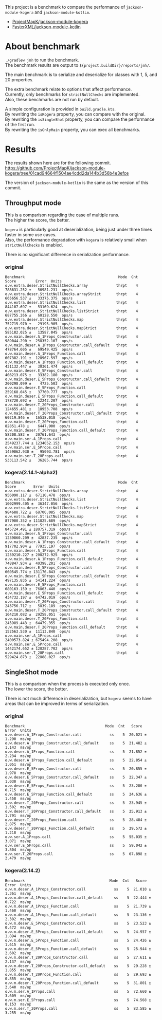 This project is a benchmark to compare the performance of `jackson-module-kogera` and `jackson-module-kotlin`.  

- [ProjectMapK/jackson\-module\-kogera](https://github.com/ProjectMapK/jackson-module-kogera)
- [FasterXML/jackson\-module\-kotlin](https://github.com/FasterXML/jackson-module-kotlin)

# About benchmark
`./gradlew jmh` to run the benchmark.  
The benchmark results are output to `${project.buildDir}/reports/jmh/`.

The main benchmark is to serialize and deserialize for classes with 1, 5, and 20 properties.  

The extra benchmark relate to options that affect performance.  
Currently, only benchmarks for `strictNullChecks` are implemented.  
Also, these benchmarks are not run by default.

A simple configuration is provided in `build.gradle.kts`.  
By rewriting the `isKogera` property, you can compare with the original.  
By rewriting the `isSingleShot` property, you can compare the performance of the first run.  
By rewriting the `isOnlyMain` property, you can exec all benchmarks.

# Results
The results shown here are for the following commit.  
https://github.com/ProjectMapK/jackson-module-kogera/tree/01cad94664f1504ae4cdd2da144b3d56b4e3efce

The version of `jackson-module-kotlin` is the same as the version of this commit.

## Throughput mode
This is a comparison regarding the case of multiple runs.  
The higher the score, the better.

`kogera` is particularly good at deserialization, being just under three times faster in some use cases.  
Also, the performance degradation with `kogera` is relatively small when `strictNullChecks` is enabled.

There is no significant difference in serialization performance.

### original
```
Benchmark                                           Mode  Cnt        Score         Error  Units
o.w.extra.deser.StrictNullChecks.array             thrpt    4   788631.252 ±   56981.231  ops/s
o.w.extra.deser.StrictNullChecks.arrayStrict       thrpt    4   665656.537 ±   33375.375  ops/s
o.w.extra.deser.StrictNullChecks.list              thrpt    4   844107.697 ±   53169.624  ops/s
o.w.extra.deser.StrictNullChecks.listStrict        thrpt    4   687755.266 ±   60128.550  ops/s
o.w.extra.deser.StrictNullChecks.map               thrpt    4   752715.970 ±   29195.905  ops/s
o.w.extra.deser.StrictNullChecks.mapStrict         thrpt    4   585182.025 ±   13587.045  ops/s
o.w.main.deser.A_1Props_Constructor.call           thrpt    4   989044.290 ±  258352.107  ops/s
o.w.main.deser.A_1Props_Constructor.call_default   thrpt    4   478764.605 ±   69549.425  ops/s
o.w.main.deser.A_1Props_Function.call              thrpt    4   607382.191 ±  128967.597  ops/s
o.w.main.deser.A_1Props_Function.call_default      thrpt    4   431132.447 ±   30361.474  ops/s
o.w.main.deser.E_5Props_Constructor.call           thrpt    4   408213.075 ±   33382.180  ops/s
o.w.main.deser.E_5Props_Constructor.call_default   thrpt    4   200298.099 ±    4725.503  ops/s
o.w.main.deser.E_5Props_Function.call              thrpt    4   259168.045 ±   37760.777  ops/s
o.w.main.deser.E_5Props_Function.call_default      thrpt    4   178720.692 ±   12242.207  ops/s
o.w.main.deser.T_20Props_Constructor.call          thrpt    4   124655.481 ±   18953.708  ops/s
o.w.main.deser.T_20Props_Constructor.call_default  thrpt    4    60219.846 ±   16538.018  ops/s
o.w.main.deser.T_20Props_Function.call             thrpt    4    82851.478 ±    6447.900  ops/s
o.w.main.deser.T_20Props_Function.call_default     thrpt    4    58208.582 ±   20761.643  ops/s
o.w.main.ser.A_1Props.call                         thrpt    4  2549237.744 ± 1234052.153  ops/s
o.w.main.ser.E_5Props.call                         thrpt    4  1459062.930 ±   95093.781  ops/s
o.w.main.ser.T_20Props.call                        thrpt    4   533113.542 ±   36285.744  ops/s
```

### kogera(2.14.1-alpha2)
```
Benchmark                                           Mode  Cnt        Score        Error  Units
o.w.extra.deser.StrictNullChecks.array             thrpt    4   956090.117 ±  67110.478  ops/s
o.w.extra.deser.StrictNullChecks.list              thrpt    4  1002999.405 ±  36347.056  ops/s
o.w.extra.deser.StrictNullChecks.listStrict        thrpt    4   984688.722 ±  68700.085  ops/s
o.w.extra.deser.StrictNullChecks.map               thrpt    4   877900.352 ± 111825.689  ops/s
o.w.extra.deser.StrictNullChecks.mapStrict         thrpt    4   845724.491 ± 180757.319  ops/s
o.w.main.deser.A_1Props_Constructor.call           thrpt    4  1239860.209 ±  42837.235  ops/s
o.w.main.deser.A_1Props_Constructor.call_default   thrpt    4   917702.904 ±  77935.197  ops/s
o.w.main.deser.A_1Props_Function.call              thrpt    4  1239210.227 ± 208272.925  ops/s
o.w.main.deser.A_1Props_Function.call_default      thrpt    4   748847.934 ±  40398.201  ops/s
o.w.main.deser.E_5Props_Constructor.call           thrpt    4   660545.774 ± 131176.843  ops/s
o.w.main.deser.E_5Props_Constructor.call_default   thrpt    4   497135.835 ±  54141.224  ops/s
o.w.main.deser.E_5Props_Function.call              thrpt    4   680163.159 ±  76863.440  ops/s
o.w.main.deser.E_5Props_Function.call_default      thrpt    4   434732.197 ±  64742.019  ops/s
o.w.main.deser.T_20Props_Constructor.call          thrpt    4   243756.717 ±   5839.189  ops/s
o.w.main.deser.T_20Props_Constructor.call_default  thrpt    4   164210.082 ±  29258.051  ops/s
o.w.main.deser.T_20Props_Function.call             thrpt    4   245989.443 ±  64479.355  ops/s
o.w.main.deser.T_20Props_Function.call_default     thrpt    4   152563.530 ±  11113.840  ops/s
o.w.main.ser.A_1Props.call                         thrpt    4  2400573.824 ± 675494.208  ops/s
o.w.main.ser.E_5Props.call                         thrpt    4  1442174.652 ± 128287.702  ops/s
o.w.main.ser.T_20Props.call                        thrpt    4   529424.873 ±  22888.027  ops/s

```

## SingleShot mode
This is a comparison when the process is executed only once.  
The lower the score, the better.

There is not much difference in deserialization, but `kogera` seems to have areas that can be improved in terms of serialization.

### original
```
Benchmark                                     Mode  Cnt   Score   Error  Units
o.w.deser.A_1Props_Constructor.call             ss    5  20.021 ± 1.290  ms/op
o.w.deser.A_1Props_Constructor.call_default     ss    5  21.482 ± 1.143  ms/op
o.w.deser.A_1Props_Function.call                ss    5  21.852 ± 2.234  ms/op
o.w.deser.A_1Props_Function.call_default        ss    5  22.854 ± 1.051  ms/op
o.w.deser.E_5Props_Constructor.call             ss    5  20.855 ± 1.978  ms/op
o.w.deser.E_5Props_Constructor.call_default     ss    5  22.347 ± 1.030  ms/op
o.w.deser.E_5Props_Function.call                ss    5  23.280 ± 0.715  ms/op
o.w.deser.E_5Props_Function.call_default        ss    5  24.636 ± 1.458  ms/op
o.w.deser.T_20Props_Constructor.call            ss    5  23.945 ± 1.502  ms/op
o.w.deser.T_20Props_Constructor.call_default    ss    5  25.913 ± 1.791  ms/op
o.w.deser.T_20Props_Function.call               ss    5  28.484 ± 2.875  ms/op
o.w.deser.T_20Props_Function.call_default       ss    5  29.572 ± 1.218  ms/op
o.w.ser.A_1Props.call                           ss    5  55.035 ± 3.071  ms/op
o.w.ser.E_5Props.call                           ss    5  59.042 ± 3.804  ms/op
o.w.ser.T_20Props.call                          ss    5  67.898 ± 2.479  ms/op
```

### kogera(2.14.2)
```
Benchmark                                       Mode  Cnt   Score   Error  Units
o.w.m.deser.A_1Props_Constructor.call             ss    5  21.010 ± 1.361  ms/op
o.w.m.deser.A_1Props_Constructor.call_default     ss    5  22.444 ± 0.722  ms/op
o.w.m.deser.A_1Props_Function.call                ss    5  21.739 ± 1.460  ms/op
o.w.m.deser.A_1Props_Function.call_default        ss    5  23.136 ± 2.382  ms/op
o.w.m.deser.E_5Props_Constructor.call             ss    5  23.523 ± 0.472  ms/op
o.w.m.deser.E_5Props_Constructor.call_default     ss    5  24.957 ± 1.894  ms/op
o.w.m.deser.E_5Props_Function.call                ss    5  24.426 ± 1.615  ms/op
o.w.m.deser.E_5Props_Function.call_default        ss    5  25.944 ± 2.602  ms/op
o.w.m.deser.T_20Props_Constructor.call            ss    5  27.611 ± 2.137  ms/op
o.w.m.deser.T_20Props_Constructor.call_default    ss    5  29.228 ± 1.855  ms/op
o.w.m.deser.T_20Props_Function.call               ss    5  29.693 ± 0.855  ms/op
o.w.m.deser.T_20Props_Function.call_default       ss    5  31.801 ± 2.640  ms/op
o.w.m.ser.A_1Props.call                           ss    5  72.660 ± 3.609  ms/op
o.w.m.ser.E_5Props.call                           ss    5  74.568 ± 8.153  ms/op
o.w.m.ser.T_20Props.call                          ss    5  83.585 ± 3.255  ms/op
```
